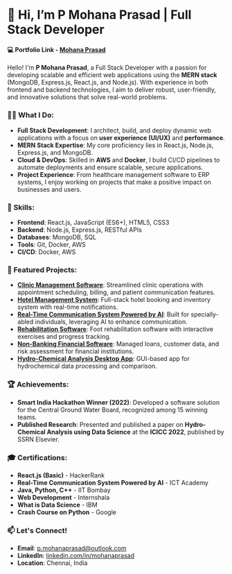 # 👋 Hi, I’m P Mohana Prasad | Full Stack Developer

#### 💻 Portfolio Link - [Mohana Prasad](https://pmohanaprasad.tech/)

Hello! I'm **P Mohana Prasad**, a Full Stack Developer with a passion for developing scalable and efficient web applications using the **MERN stack** (MongoDB, Express.js, React.js, and Node.js). With experience in both frontend and backend technologies, I aim to deliver robust, user-friendly, and innovative solutions that solve real-world problems.

### 👨‍💻 What I Do:
- **Full Stack Development**: I architect, build, and deploy dynamic web applications with a focus on **user experience (UI/UX)** and **performance**.
- **MERN Stack Expertise**: My core proficiency lies in React.js, Node.js, Express.js, and MongoDB.
- **Cloud & DevOps**: Skilled in **AWS** and **Docker**, I build CI/CD pipelines to automate deployments and ensure scalable, secure applications.
- **Project Experience**: From healthcare management software to ERP systems, I enjoy working on projects that make a positive impact on businesses and users.

### 🚀 Skills:
- **Frontend**: React.js, JavaScript (ES6+), HTML5, CSS3
- **Backend**: Node.js, Express.js, RESTful APIs
- **Databases**: MongoDB, SQL
- **Tools**: Git, Docker, AWS
- **CI/CD**: Docker, AWS

### 📂 Featured Projects:
- **[Clinic Management Software](https://github.com/pmohanaprasad)**: Streamlined clinic operations with appointment scheduling, billing, and patient communication features.
- **[Hotel Management System](https://github.com/pmohanaprasad)**: Full-stack hotel booking and inventory system with real-time notifications.
- **[Real-Time Communication System Powered by AI](https://github.com/pmohanaprasad)**: Built for specially-abled individuals, leveraging AI to enhance communication.
- **[Rehabilitation Software](https://github.com/pmohanaprasad)**: Foot rehabilitation software with interactive exercises and progress tracking.
- **[Non-Banking Financial Software](https://github.com/pmohanaprasad)**: Managed loans, customer data, and risk assessment for financial institutions.
- **[Hydro-Chemical Analysis Desktop App](https://github.com/pmohanaprasad)**: GUI-based app for hydrochemical data processing and comparison.
<!---- **[ezCatalog - AI-powered eCommerce Platform](https://github.com/pmohanaprasad)**: AI-driven platform for automated product recommendations and inventory management.
- **[Weaver's ERP](https://github.com/pmohanaprasad)**: Optimized saree manufacturing workflows, improving inventory management and reducing production time by 25%.-->

### 🏆 Achievements:
- **Smart India Hackathon Winner (2022)**: Developed a software solution for the Central Ground Water Board, recognized among 15 winning teams.
- **Published Research**: Presented and published a paper on **Hydro-Chemical Analysis using Data Science** at the **ICICC 2022**, published by SSRN Elsevier.

### 🎓 Certifications:
- **React.js (Basic)** - HackerRank
- **Real-Time Communication System Powered by AI** - ICT Academy
- **Java, Python, C++** - IIT Bombay
- **Web Development** - Internshala
- **What is Data Science** - IBM
- **Crash Course on Python** - Google

### 📫 Let's Connect!
- **Email**: [p.mohanaprasad@outlook.com](mailto:p.mohanaprasad@outlook.com)
- **LinkedIn**: [linkedin.com/in/mohanaprasad](#)
- **Location**: Chennai, India
